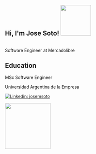 <h2> Hi, I'm Jose Soto! <img src="https://media.giphy.com/media/oDLDbBgf0dkis/giphy.gif" width="100"></h2>
</br>
Software Engineer at Mercadolibre

## Education
<p>MSc Software Engineer</p>
<p>Universidad Argentina de la Empresa</p>

[![Linkedin: josemsoto](https://img.shields.io/badge/-linkedIn-blue)](https://www.linkedin.com/in/jmiguelsoto/)

<!-- ### <img src="https://media.giphy.com/media/WUlplcMpOCEmTGBtBW/giphy.gif" width="50"> A little more about me...   -->
<img src="https://media.giphy.com/media/Z9oFSDmFcc16JXkSeS/giphy.gif" width="150">
